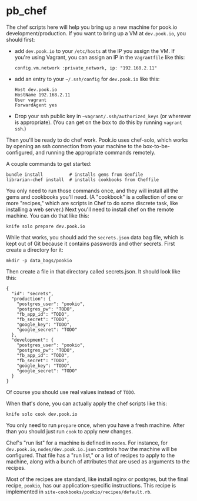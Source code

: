 pb\_chef
=======

The chef scripts here will help you bring up a new machine for pook.io development/production. If you want to bring up a VM at `dev.pook.io`, you should first:

  * add `dev.pook.io` to your `/etc/hosts` at the IP you assign the VM.
    If you're using Vagrant, you can assign an IP in the `Vagrantfile` like this:

        config.vm.network :private_network, ip: "192.168.2.11"

  * add an entry to your `~/.ssh/config` for `dev.pook.io` like this:

        Host dev.pook.io
        HostName 192.168.2.11
        User vagrant
        ForwardAgent yes

  * Drop your ssh public key in `~vagrant/.ssh/authorized_keys` (or wherever is appropriate). (You can get on the box to do this by running `vagrant ssh`.)

Then you'll be ready to do chef work. Pook.io uses chef-solo, which works by opening an ssh connection from your machine to the box-to-be-configured, and running the appropriate commands remotely. 

A couple commands to get started:

    bundle install          # installs gems from Gemfile
    librarian-chef install  # installs cookbooks from Cheffile

You only need to run those commands once, and they will install all the gems and cookbooks you'll need. (A "cookbook" is a collection of one or more "recipes," which are scripts in Chef to do some discrete task, like installing a web server.) Next you'll need to install chef on the remote machine. You can do that like this:

    knife solo prepare dev.pook.io

While that works, you should add the `secrets.json` data bag file, which is kept out of Git because it contains passwords and other secrets. First create a directory for it:

    mkdir -p data_bags/pookio

Then create a file in that directory called secrets.json. It should look like this:

    {
      "id": "secrets",
      "production": {
        "postgres_user": "pookio",
        "postgres_pw": "TODO",
        "fb_app_id": "TODO",
        "fb_secret": "TODO",
        "google_key": "TODO",
        "google_secret": "TODO"
      },
      "development": {
        "postgres_user": "pookio",
        "postgres_pw": "TODO",
        "fb_app_id": "TODO",
        "fb_secret": "TODO",
        "google_key": "TODO",
        "google_secret": "TODO"
      }
    }

Of course you should use real values instead of `TODO`.

When that's done, you can actually apply the chef scripts like this:

    knife solo cook dev.pook.io

You only need to run `prepare` once, when you have a fresh machine. After than you should just run `cook` to apply new changes.

Chef's "run list" for a machine is defined in `nodes`. For instance, for `dev.pook.io`, `nodes/dev.pook.io.json` controls how the machine will be configured. That file has a "run list," or a list of recipes to apply to the machine, along with a bunch of attributes that are used as arguments to the recipes.

Most of the recipes are standard, like install nginx or postgres, but the final recipe, `pookio`, has our application-specific instructions. This recipe is implemented in `site-cookbooks/pookio/recipes/default.rb`.


